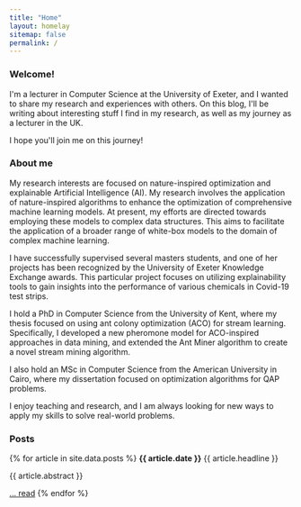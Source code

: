 ```yaml
---
title: "Home"
layout: homelay
sitemap: false
permalink: /
---
```


### Welcome!

I'm a lecturer in Computer Science at the University of Exeter, and I wanted to share my research and experiences with others. On this blog, I'll be writing about interesting stuff I find in my research, as well as my journey as a lecturer in the UK.

I hope you'll join me on this journey!


### About me

My research interests are focused on nature-inspired optimization and explainable Artificial Intelligence (AI). My research involves the application of nature-inspired algorithms to enhance the optimization of comprehensive machine learning models. At present, my efforts are directed towards employing these models to complex data structures. This aims to facilitate the application of a broader range of white-box models to the domain of complex machine learning.

I have successfully supervised several masters students, and one of her projects has been recognized by the University of Exeter Knowledge Exchange awards. This particular project focuses on utilizing explainability tools to gain insights into the performance of various chemicals in Covid-19 test strips.
 
I hold a PhD in Computer Science from the University of Kent, where my thesis focused on using ant colony optimization (ACO) for stream learning. Specifically, I developed a new pheromone model for ACO-inspired approaches in data mining, and extended the Ant Miner algorithm to create a novel stream mining algorithm.

I also hold an MSc in Computer Science from the American University in Cairo, where my dissertation focused on optimization algorithms for QAP problems.

I enjoy teaching and research, and I am always looking for new ways to apply my skills to solve real-world problems. 



### Posts

<div class="jumbotron">
{% for article in site.data.posts %}
<b>{{ article.date }}</b>
{{ article.headline }}
<p>{{ article.abstract }}</p>
<a href="{{ site.url }}{{ site.baseurl }}{{ article.file }}">... read</a> 
{% endfor %}
</div>
